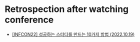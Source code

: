 # Retrospection after watching conference

<ul>
  <!-- <li>
    <a href="https://github.com/wonjin-dev/conference/blob/master/%5B%EC%9A%B0%EC%95%84%ED%95%9C%ED%85%8C%ED%81%AC22%5D%20React%20Query%EC%99%80%20%EC%83%81%ED%83%9C%EA%B4%80%EB%A6%AC.md">
      [우아한테크22] React Query와 상태관리 (2022.02.22)
    </a>
  </li>
  <li>
    <a href="https://github.com/wonjin-dev/conference/blob/master/%5BSLASH21%5D%20%EC%8B%A4%EB%AC%B4%EC%97%90%EC%84%9C%20%EC%A0%81%EC%9A%A9%ED%95%98%EB%8A%94%20%ED%94%84%EB%A1%A0%ED%8A%B8%EC%97%94%EB%93%9C%20%ED%81%B4%EB%A6%B0%EC%BD%94%EB%93%9C.md">
      [SLASH21] 실무에서 적용하는 프론트엔드 클린코드 (2022.08.31)
    </a>
  </li>
  <li>
    <a href="https://github.com/wonjin-dev/conference/blob/master/%5BIfKakao21%5D%20%EC%B9%B4%EC%B9%B4%EC%98%A4%ED%8E%98%EC%9D%B4%20%ED%94%84%EB%A1%A0%ED%8A%B8%EC%97%94%EB%93%9C%20%EA%B0%9C%EB%B0%9C%EC%9E%90%EB%93%A4%EC%9D%B4%20React%20Query%EB%A5%BC%20%EC%84%A0%ED%83%9D%ED%95%9C%20%EC%9D%B4%EC%9C%A0.md">
      [IfKakao21] 카카오페이 프론트엔드 개발자들이 React Query를 선택한 이유 (2022.09.07)
    </a>
  </li>
  <li>
    <a href="https://github.com/wonjin-dev/conference/blob/master/%5BINFCON22%5D%20%EC%BD%94%EB%93%9C%20%EB%A6%AC%EB%B7%B0%EC%9D%98%20%EB%98%90%20%EB%8B%A4%EB%A5%B8%20%EC%A0%91%EA%B7%BC%20%EB%B0%A9%EB%B2%95%20-%20Pull%20Requests%20vs%20Stacked%20Changes.md">
      [INFCON22] 코드 리뷰의 또 다른 접근 방법 - Pull Requests vs Stacked Changes (2022.09.14)
    </a>
  </li>
  <li>
    <a href="https://github.com/wonjin-dev/conference/blob/master/%5BSLASH22%5D%20Effective%20Component%20%EC%A7%80%EC%86%8D%20%EA%B0%80%EB%8A%A5%ED%95%9C%20%EC%84%B1%EC%9E%A5%EA%B3%BC%20%EC%BB%B4%ED%8F%AC%EB%84%8C%ED%8A%B8.md">
      [SLASH22] Effective Component 지속 가능한 성장과 컴포넌트 (2022.09.21)
    </a>
  </li>
  <li>
    <a href="https://github.com/wonjin-dev/conference/blob/master/%5BSLASH22%5D%20%EC%9E%83%EC%96%B4%EB%B2%84%EB%A6%B0%20%EA%B0%9C%EB%B0%9C%EC%9E%90%EC%9D%98%20%EC%8B%9C%EA%B0%84%EC%9D%84%20%EC%B0%BE%EC%95%84%EC%84%9C%20-%20%EB%A7%A4%EC%9D%BC%20%ED%95%98%EB%A3%A8%EB%A5%BC%20%EC%95%84%EB%81%BC%EB%8A%94%20Frontend%20DevOps%20%EC%9D%B4%EC%95%BC%EA%B8%B0.md">
      [SLASH22] 잃어버린 개발자의 시간을 찾아서 - 매일 하루를 아끼는 Frontend DevOps 이야기 (2022.09.28)
    </a>
  </li>
  <li>
    <a href="https://github.com/wonjin-dev/conference/blob/master/%5BSLASH21%5D%20%ED%94%84%EB%A1%A0%ED%8A%B8%EC%97%94%EB%93%9C%20%EC%9B%B9%20%EC%84%9C%EB%B9%84%EC%8A%A4%EC%97%90%EC%84%9C%20%EC%9A%B0%EC%95%84%ED%95%98%EA%B2%8C%20%EB%B9%84%EB%8F%99%EA%B8%B0%20%EC%B2%98%EB%A6%AC%ED%95%98%EA%B8%B0.md">
      [SLASH21] 프론트엔드 웹 서비스에서 우아하게 비동기 처리하기 (2022.10.05)
    </a>
  </li>
  <li>
    <a href="https://github.com/wonjin-dev/conference/blob/master/%5BDEVIEW21%5D%20Inside%20React%20(%EB%8F%99%EC%8B%9C%EC%84%B1%EC%9D%84%20%EA%B5%AC%ED%98%84%ED%95%98%EB%8A%94%20%EA%B8%B0%EC%88%A0).md">
      [DEVIEW21] Inside React (동시성을 구현하는 기술) (2022.10.12)
    </a>
  </li> -->
  <li>
    <a href="https://github.com/wonjin-dev/conference/blob/master/%5BINFCON22%5D%20%EC%84%B1%EA%B3%B5%ED%95%98%EB%8A%94%20%EC%8A%A4%ED%84%B0%EB%94%94%EB%A5%BC%20%EB%A7%8C%EB%93%9C%EB%8A%94%2010%EA%B0%80%EC%A7%80%20%EB%B0%A9%EB%B2%95.md">
      [INFCON22] 성공하는 스터디를 만드는 10가지 방법 (2022.10.19)
    </a>
  </li>
  <!-- <li>
    <a href="https://github.com/wonjin-dev/conference/blob/master/%5BFECONF21%5D%20%EC%BB%B4%ED%8F%AC%EB%84%8C%ED%8A%B8%2C%20%EB%8B%A4%EC%8B%9C%20%EC%83%9D%EA%B0%81%ED%95%98%EA%B8%B0.md">
      [FECONF21] 컴포넌트, 다시 생각하기 (2022.10.26)
    </a>
  </li>
  <li>
    <a href="https://github.com/wonjin-dev/conference/blob/master/%5BFORWARD21%5D%20%EA%B2%B0%EA%B5%AD%20%EC%9E%90%EB%B0%94%EC%8A%A4%ED%81%AC%EB%A6%BD%ED%8A%B8%EB%A5%BC%20%EC%95%8C%EC%95%84%EB%B3%B4%EA%B8%B0%EB%A1%9C%20%ED%96%88%EB%8B%A4.md">
      [FORWARD21] 결국 자바스크립트를 알아보기로 했다 (2022.11.02)
    </a>
  </li> -->
  <!-- <li>
    <a>
    </a>
  </li> -->
</ul>
